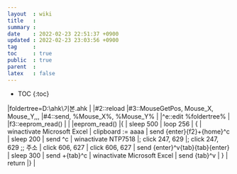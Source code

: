 ```yaml
---
layout  : wiki
title   : 
summary : 
date    : 2022-02-23 22:51:37 +0900
updated : 2022-02-23 23:03:56 +0900
tag     : 
toc     : true
public  : true
parent  : 
latex   : false
---
```

* TOC
{:toc}

|foldertree=D:\ahk\기본.ahk
|
|#2::reload
|#3::MouseGetPos, Mouse_X, Mouse_Y,,,
|#4::send, %Mouse_X%, %Mouse_Y%
|
|^e::edit %foldertree%
|
|f3::eeprom_read()
|
|
|eeprom_read()
|{
|	sleep 500
|	loop 256
|	{
|		winactivate Microsoft Excel
|		clipboard := aaaa
|		send {enter}{f2}+{home}^c
|		sleep 200
|		send ^c
|		winactivate NTP7518 
|;		click 247, 629
|;		click 247, 629  ;; 주소
|		click 606, 627
|		click 606, 627
|		send {enter}^v{tab}{tab}{enter}
|		sleep 300
|		send +{tab}^c
|		winactivate Microsoft Excel
|		send {tab}^v
|	}
|	return
|}
|

